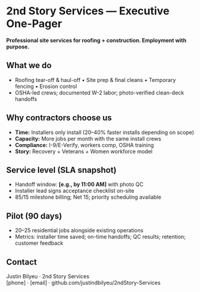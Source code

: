 # 2nd Story Services — Executive One-Pager
**Professional site services for roofing + construction. Employment with purpose.**

## What we do
- Roofing tear-off & haul-off • Site prep & final cleans • Temporary fencing • Erosion control  
- OSHA-led crews; documented W-2 labor; photo-verified clean-deck handoffs

## Why contractors choose us
- **Time:** Installers only install (20–40% faster installs depending on scope)
- **Capacity:** More jobs per month with the same install crews
- **Compliance:** I-9/E-Verify, workers comp, OSHA training
- **Story:** Recovery + Veterans + Women workforce model

## Service level (SLA snapshot)
- Handoff window: **[e.g., by 11:00 AM]** with photo QC
- Installer lead signs acceptance checklist on-site
- 85/15 milestone billing; Net 15; priority scheduling available

## Pilot (90 days)
- 20–25 residential jobs alongside existing operations
- Metrics: installer time saved; on-time handoffs; QC results; retention; customer feedback

## Contact
Justin Bilyeu · 2nd Story Services  
[phone] · [email] · github.com/justindbilyeu/2ndStory-Services
